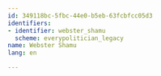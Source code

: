 ```yaml
---
id: 349118bc-5fbc-44e0-b5eb-63fcbfcc05d3
identifiers:
- identifier: webster_shamu
  scheme: everypolitician_legacy
name: Webster Shamu
lang: en

---
```


